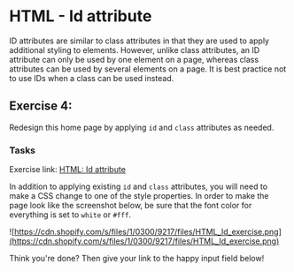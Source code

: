 # HTML - Id attribute

ID attributes are similar to class attributes in that they are used to apply additional styling to elements. However, unlike class attributes, an ID attribute can only be used by one element on a page, whereas class attributes can be used by several elements on a page. It is best practice not to use IDs when a class can be used instead.

## Exercise 4:

Redesign this home page by applying `id` and `class` attributes as needed.

### Tasks

Exercise link: [HTML: Id attribute](http://codepen.io/NathanPJF/pen/MweBbq)

In addition to applying existing `id` and `class` attributes, you will need to make a CSS
change to one of the style properties.  In order to make the page look like the screenshot
below, be sure that the font color for everything is set to `white` or `#fff`.

![https://cdn.shopify.com/s/files/1/0300/9217/files/HTML_Id_exercise.png](https://cdn.shopify.com/s/files/1/0300/9217/files/HTML_Id_exercise.png)


Think you're done? Then give your link to the happy input field below!
